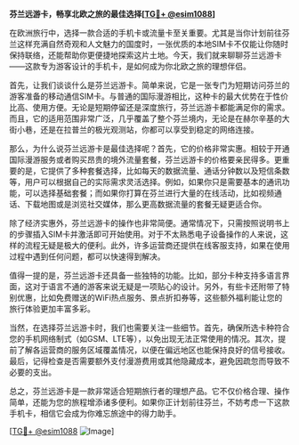 **芬兰远游卡，畅享北欧之旅的最佳选择[[TG💪+ @esim1088](https://t.me/s/esim1088)]**

在欧洲旅行中，选择一款合适的手机卡或流量卡至关重要。尤其是当你计划前往芬兰这样充满自然奇观和人文魅力的国度时，一张优质的本地SIM卡不仅能让你随时保持联络，还能帮助你更便捷地探索这片土地。今天，我们就来聊聊芬兰远游卡——这款专为游客设计的手机卡，是如何成为你北欧之旅的理想伴侣。

首先，让我们谈谈什么是芬兰远游卡。简单来说，它是一张专门为短期访问芬兰的游客准备的移动通信SIM卡。与普通的国际漫游相比，这种卡的最大优势在于性价比高、使用方便。无论是短期停留还是深度旅行，芬兰远游卡都能满足你的需求。而且，它的适用范围非常广泛，几乎覆盖了整个芬兰境内，无论是在赫尔辛基的大街小巷，还是在拉普兰的极光观测站，你都可以享受到稳定的网络连接。

那么，为什么说芬兰远游卡是最佳选择呢？首先，它的价格非常实惠。相较于开通国际漫游服务或者购买昂贵的境外流量套餐，芬兰远游卡的价格要亲民得多。更重要的是，它提供了多种套餐选择，比如每天的数据流量、通话分钟数以及短信条数等，用户可以根据自己的实际需求灵活选择。例如，如果你只是需要基本的通讯功能，可以选择基础套餐；而如果你打算在芬兰进行大量的在线活动，比如视频通话、下载地图或是浏览社交媒体，那么更高数据流量的套餐无疑更适合你。

除了经济实惠外，芬兰远游卡的操作也非常简便。通常情况下，只需按照说明书上的步骤插入SIM卡并激活即可开始使用。对于不太熟悉电子设备操作的人来说，这样的流程无疑是极大的便利。此外，许多运营商还提供在线客服支持，如果在使用过程中遇到任何问题，都可以快速得到解决。

值得一提的是，芬兰远游卡还具备一些独特的功能。比如，部分卡种支持多语言界面，这对于语言不通的游客来说无疑是一项贴心的设计。另外，有些卡还附带了特别优惠，比如免费赠送的WiFi热点服务、景点折扣券等，这些额外福利能让您的旅行体验更加丰富多彩。

当然，在选择芬兰远游卡时，我们也需要关注一些细节。首先，确保所选卡种符合您的手机网络制式（如GSM、LTE等），以免出现无法正常使用的情况。其次，提前了解各运营商的服务区域覆盖情况，以便在偏远地区也能保持良好的信号接收。最后，记得检查是否需要额外支付漫游费用或其他隐藏成本，避免因疏忽而导致不必要的支出。

总之，芬兰远游卡是一款非常适合短期旅行者的理想产品。它不仅价格合理、操作简单，还能为您的旅程增添诸多便利。如果你正计划前往芬兰，不妨考虑一下这款手机卡，相信它会成为你难忘旅途中的得力助手。

[[TG💪+ @esim1088](https://t.me/s/esim1088) ![Image](https://i.postimg.cc/4NQfJmqS/Snipaste-2025-05-13-00-14-12.png)]